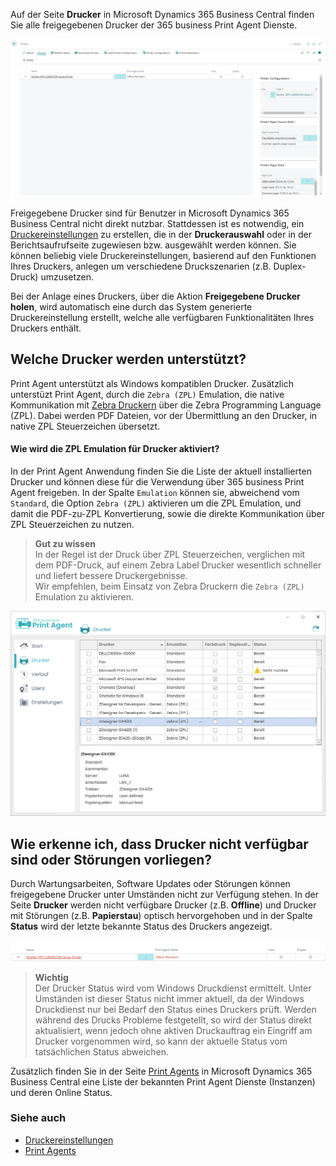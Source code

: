 Auf der Seite **Drucker** in Microsoft Dynamics 365 Business Central finden Sie alle freigegebenen Drucker der 365 business Print Agent Dienste. 

![Drucker](/assets/images/365-business-print-agent/87afe451377b606dffb0d548cac691fcc4c6bdbf02744a21204a1ee825389a30.png)  

Freigegebene Drucker sind für Benutzer in Microsoft Dynamics 365 Business Central nicht direkt nutzbar. Stattdessen ist es notwendig, ein [Druckereinstellungen](../printer-configuration/) zu erstellen, die in der **Druckerauswahl** oder in der Berichtsaufrufseite zugewiesen bzw. ausgewählt werden können.
Sie können beliebig viele Druckereinstellungen, basierend auf den Funktionen Ihres Druckers, anlegen um verschiedene Druckszenarien (z.B. Duplex-Druck) umzusetzen.

Bei der Anlage eines Druckers, über die Aktion **Freigegebene Drucker holen**, wird automatisch eine durch das System generierte Druckereinstellung erstellt, welche alle verfügbaren Funktionalitäten Ihres Druckers enthält.

## Welche Drucker werden unterstützt?

Print Agent unterstützt als Windows kompatiblen Drucker. Zusätzlich unterstüzt Print Agent, durch die `Zebra (ZPL)` Emulation, die native Kommunikation mit [Zebra Druckern](https://www.zebra.com/) über die Zebra Programming Language (ZPL). Dabei werden PDF Dateien, vor der Übermittlung an den Drucker, in native ZPL Steuerzeichen übersetzt.

#### Wie wird die ZPL Emulation für Drucker aktiviert?

In der Print Agent Anwendung finden Sie die Liste der aktuell installierten Drucker und können diese für die Verwendung über 365 business Print Agent freigeben. In der Spalte `Emulation` können sie, abweichend vom `Standard`, die Option `Zebra (ZPL)` aktivieren um die ZPL Emulation, und damit die PDF-zu-ZPL Konvertierung, sowie die direkte Kommunikation über ZPL Steuerzeichen zu nutzen.

> **Gut zu wissen**<br>In der Regel ist der Druck über ZPL Steuerzeichen, verglichen mit dem PDF-Druck, auf einem Zebra Label Drucker wesentlich schneller und liefert bessere Druckergebnisse.<br>Wir empfehlen, beim Einsatz von Zebra Druckern die `Zebra (ZPL)` Emulation zu aktivieren.

![Print Agent Emulation Auswahl](/assets/images/365-business-print-agent/f3a6d3399196eee57e21ab24063897c7fb91e03c05e08c8cd7dbc8538804ef53.png)

## Wie erkenne ich, dass Drucker nicht verfügbar sind oder Störungen vorliegen?

Durch Wartungsarbeiten, Software Updates oder Störungen können freigegebene Drucker unter Umständen nicht zur Verfügung stehen. In der Seite **Drucker** werden nicht verfügbare Drucker (z.B. __Offline__) und Drucker mit Störungen (z.B. __Papierstau__) optisch hervorgehoben und in der Spalte **Status** wird der letzte bekannte Status des Druckers angezeigt.

![Nicht verfügbarer Drucker](/assets/images/365-business-print-agent/d0b9f0f4f2d7ac5404b0414ce7a9c9827fc102a43e91af13d1636e411b4dbd7d.png)

> **Wichtig**<br>Der Drucker Status wird vom Windows Druckdienst ermittelt. Unter Umständen ist dieser Status nicht immer aktuell, da der Windows Druckdienst nur bei Bedarf den Status eines Druckers prüft. Werden während des Drucks Probleme festgetellt, so wird der Status direkt aktualisiert, wenn jedoch ohne aktiven Druckauftrag ein Eingriff am Drucker vorgenommen wird, so kann der aktuelle Status vom tatsächlichen Status abweichen.

Zusätzlich finden Sie in der Seite [Print Agents](../print-agent-clients/) in Microsoft Dynamics 365 Business Central eine Liste der bekannten Print Agent Dienste (Instanzen) und deren Online Status.

### Siehe auch  

 - [Druckereinstellungen](../printer-configuration/)
 - [Print Agents](../print-agent-clients/)